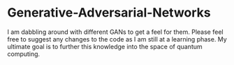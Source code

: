 # Generative-Adversarial-Networks
I am dabbling around with different GANs to get a feel for them. Please feel free to suggest any changes to the code as I am still at a learning phase. My ultimate goal is to further this knowledge into the space of quantum computing.
